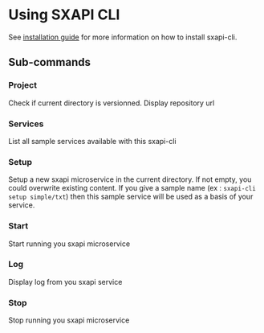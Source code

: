 Using SXAPI CLI
===============

See [installation guide](https://github.com/startxfr/sxapi-console/blob/master/docs/1.Install.md) for more information on how to install sxapi-cli. 

Sub-commands
------------

### Project

Check if current directory is versionned. Display repository url

### Services

List all sample services available with this sxapi-cli

### Setup

Setup a new sxapi microservice in the current directory. If not empty, you could overwrite existing content.
If you give a sample name (ex : `sxapi-cli setup simple/txt`) then this sample service will be used as a basis of your service.

### Start

Start running you sxapi microservice

### Log

Display log from you sxapi service

### Stop

Stop running you sxapi microservice

